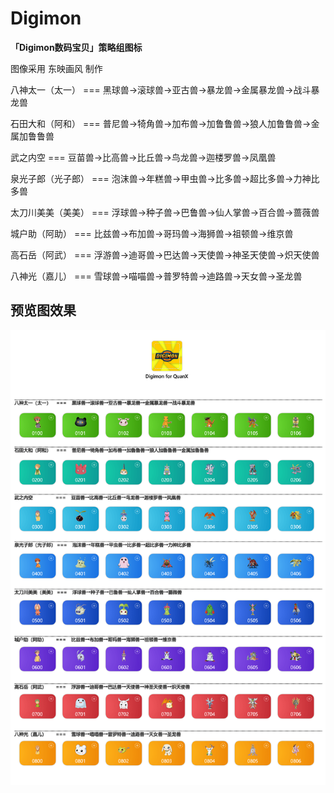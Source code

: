 # Digimon

**「Digimon数码宝贝」策略组图标**




图像采用 东映画风 制作

八神太一（太一）     ===    黑球兽→滚球兽→亚古兽→暴龙兽→金属暴龙兽→战斗暴龙兽

石田大和（阿和）     ===    普尼兽→犄角兽→加布兽→加鲁鲁兽→狼人加鲁鲁兽→金属加鲁鲁兽

武之内空            ===    豆苗兽→比高兽→比丘兽→鸟龙兽→迦楼罗兽→凤凰兽

泉光子郎（光子郎）   ===    泡沫兽→年糕兽→甲虫兽→比多兽→超比多兽→力神比多兽

太刀川美美（美美）   ===    浮球兽→种子兽→巴鲁兽→仙人掌兽→百合兽→蔷薇兽

城户助（阿助）       ===    比兹兽→布加兽→哥玛兽→海狮兽→祖顿兽→维京兽

高石岳（阿武）       ===    浮游兽→迪哥兽→巴达兽→天使兽→神圣天使兽→炽天使兽

八神光（嘉儿）       ===    雪球兽→喵喵兽→普罗特兽→迪路兽→天女兽→圣龙兽






## 预览图效果
![markdown](https://raw.githubusercontent.com/BOBOLAOSHIV587/Rules/main/Icons/Digimon/Image/Preview.png)
